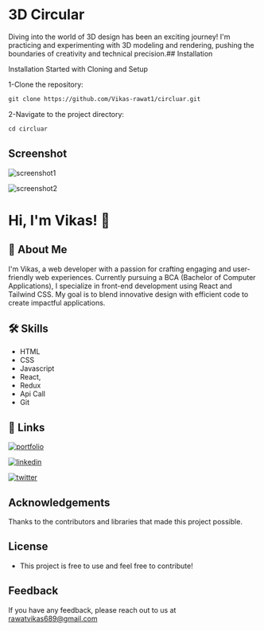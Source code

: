 # 3D Circular

Diving into the world of 3D design has been an exciting journey! I'm practicing and experimenting with 3D modeling and rendering, pushing the boundaries of creativity and technical precision.## Installation

Installation Started with Cloning and Setup

1-Clone the repository:
````markdown
git clone https://github.com/Vikas-rawat1/circluar.git
````

2-Navigate to the project directory:
````markdown
cd circluar
````
## Screenshot 

![screenshot1](https://github.com/user-attachments/assets/1a9a5ec7-bcb9-4e0a-8e56-da90143cf666)

![screenshot2](https://github.com/user-attachments/assets/e7ac1ef7-41d3-405b-87c2-03e53f216492)


# Hi, I'm Vikas! 👋


## 🚀 About Me
I'm Vikas, a web developer with a passion for crafting engaging and user-friendly web experiences. Currently pursuing a BCA (Bachelor of Computer Applications), I specialize in front-end development using React and Tailwind CSS. My goal is to blend innovative design with efficient code to create impactful applications.
## 🛠 Skills
- HTML
- CSS
- Javascript
- React,
- Redux
- Api Call
- Git


## 🔗 Links

[![portfolio](https://img.shields.io/badge/my_portfolio-000?style=for-the-badge&logo=ko-fi&logoColor=white)](https://vikasrawatportfolio.netlify.app/)

[![linkedin](https://img.shields.io/badge/linkedin-0A66C2?style=for-the-badge&logo=linkedin&logoColor=white)](https://www.linkedin.com/in/vikas-rawat1/)

[![twitter](https://img.shields.io/badge/twitter-1DA1F2?style=for-the-badge&logo=twitter&logoColor=white)](https://twitter.com/)



## Acknowledgements
Thanks to the contributors and libraries that made this project possible.


## License
- This project is free to use and feel free to contribute!
## Feedback

If you have any feedback, please reach out to us at rawatvikas689@gmail.com

